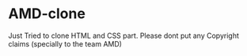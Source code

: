 # AMD-clone
Just Tried to clone HTML and CSS part. Please dont put any Copyright claims (specially to the team AMD)

